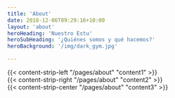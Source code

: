 ```yaml
---
title: 'About'
date: 2018-12-06T09:29:16+10:00
layout: 'about'
heroHeading: 'Nuestro Estu'
heroSubHeading: '¿Quiénes somos y qué hacemos?'
heroBackground: '/img/dark_gym.jpg'

---
```


<div>
{{< content-strip-left "/pages/about" "content1" >}}
</div>
<div>
{{< content-strip-right "/pages/about" "content2" >}}
</div>
<div>
{{< content-strip-center "/pages/about" "content3" >}}
</div>
